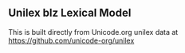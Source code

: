 Unilex blz Lexical Model
----------------------

This is built directly from Unicode.org unilex data at
https://github.com/unicode-org/unilex
